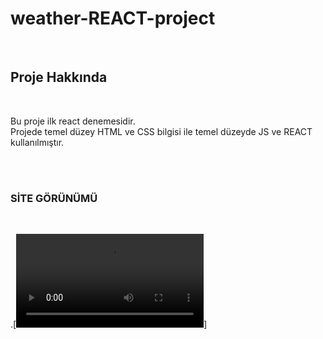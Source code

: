 
<h1>  weather-REACT-project </h1> </br>

<h2> Proje Hakkında </h2> </br>
<p> Bu proje ilk react denemesidir. </br>
Projede temel düzey HTML ve CSS bilgisi ile temel düzeyde JS ve REACT kullanılmıştır. </p> </br> </br>

<h3> SİTE GÖRÜNÜMÜ </h3> </br>

.[![](https://github.com/MFKORKMAZ42/weather-REACT-project/blob/master/gifweather.mp4)]
